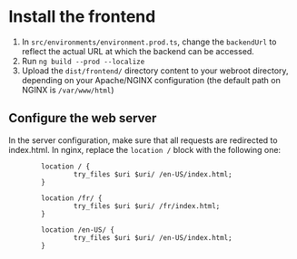 # Install the frontend

1. In `src/environments/environment.prod.ts`, change the `backendUrl` to reflect the actual URL at which the backend can be accessed.
2. Run `ng build --prod --localize`
3. Upload the `dist/frontend/` directory content to your webroot directory, depending on your Apache/NGINX configuration (the default path on NGINX is `/var/www/html`)

## Configure the web server

In the server configuration, make sure that all requests are redirected to index.html. In nginx, replace the `location /` block with the following one:

```
        location / {
                try_files $uri $uri/ /en-US/index.html;
        }

        location /fr/ {
                try_files $uri $uri/ /fr/index.html;
        }

        location /en-US/ {
                try_files $uri $uri/ /en-US/index.html;
        }

```
